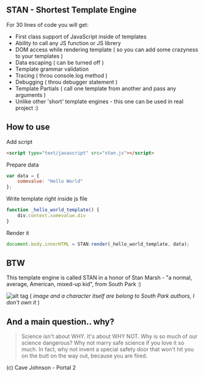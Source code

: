 STAN - Shortest Template Engine
----
For 30 lines of code you will get:
- First class support of JavaScript inside of templates
- Ability to call any JS function or JS librery
- DOM access while rendering template ( so you can add some crazyness to your templates )
- Data escaping ( can be turned off )
- Template grammar validation
- Tracing ( throu console.log method )
- Debugging ( throu debugger statement )
- Template Partials ( call one template from another and pass any arguments )
- Unlike other 'short' template engines - this one can be used in real project :)

How to use
----
Add script
```html
<script type="text/javascript" src="stan.js"></script>
```
Prepare data
```javascript
var data = {
    somevalue: "Hello World"
};
```
Write template right inside js file
```javascript
function _hello_world_template() {
    div.context.somevalue.div
}
```
Render it
```javascript
document.body.innerHTML = STAN.render(_hello_world_template, data);
```

BTW
----
This template engine is called STAN in a honor of Stan Marsh - "a normal, average, American, mixed-up kid", from South Park :)

![alt tag](http://upload.wikimedia.org/wikipedia/en/a/a7/StanMarsh.png)
( *image and a character itself are belong to South Park authors, I don't own it* )

And a main question.. why?
----
> Science isn't about WHY. It's about WHY NOT. Why is so much of our science dangerous? Why not marry safe science if you love it so much. In fact, why not invent a special safety door that won't hit you on the butt on the way out, because you are fired.

(c) Cave Johnson - Portal 2
